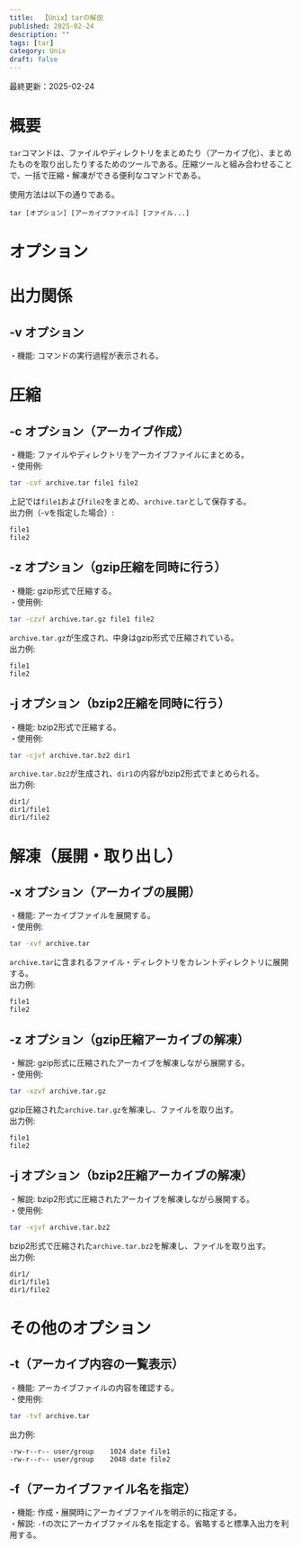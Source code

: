 ```yaml
---
title:  【Unix】tarの解説
published: 2025-02-24
description: ""
tags: [tar]
category: Unix
draft: false
---
```

最終更新：2025-02-24

# 概要

`tar`コマンドは、ファイルやディレクトリをまとめたり（アーカイブ化）、まとめたものを取り出したりするためのツールである。圧縮ツールと組み合わせることで、一括で圧縮・解凍ができる便利なコマンドである。

使用方法は以下の通りである。  
```
tar [オプション] [アーカイブファイル] [ファイル...]
```

# オプション

# 出力関係

## -v オプション

・機能: コマンドの実行過程が表示される。

# 圧縮

## -c オプション（アーカイブ作成）

・機能: ファイルやディレクトリをアーカイブファイルにまとめる。  
・使用例:

```bash
tar -cvf archive.tar file1 file2
```

上記では`file1`および`file2`をまとめ、`archive.tar`として保存する。  
出力例（-vを指定した場合）:

```
file1
file2
```

## -z オプション（gzip圧縮を同時に行う）

・機能: gzip形式で圧縮する。  
・使用例:

```bash
tar -czvf archive.tar.gz file1 file2
```

`archive.tar.gz`が生成され、中身はgzip形式で圧縮されている。  
出力例:

```
file1
file2
```

## -j オプション（bzip2圧縮を同時に行う）

・機能: bzip2形式で圧縮する。  
・使用例:

```bash
tar -cjvf archive.tar.bz2 dir1
```

`archive.tar.bz2`が生成され、`dir1`の内容がbzip2形式でまとめられる。  
出力例:

```
dir1/
dir1/file1
dir1/file2
```

# 解凍（展開・取り出し）

## -x オプション（アーカイブの展開）

・機能: アーカイブファイルを展開する。  
・使用例:

```bash
tar -xvf archive.tar
```

`archive.tar`に含まれるファイル・ディレクトリをカレントディレクトリに展開する。  
出力例:

```
file1
file2
```

## -z オプション（gzip圧縮アーカイブの解凍）

・解説: gzip形式に圧縮されたアーカイブを解凍しながら展開する。  
・使用例:

```bash
tar -xzvf archive.tar.gz
```

gzip圧縮された`archive.tar.gz`を解凍し、ファイルを取り出す。  
出力例:

```
file1
file2
```

## -j オプション（bzip2圧縮アーカイブの解凍）

・解説: bzip2形式に圧縮されたアーカイブを解凍しながら展開する。  
・使用例:

```bash
tar -xjvf archive.tar.bz2
```

bzip2形式で圧縮された`archive.tar.bz2`を解凍し、ファイルを取り出す。  
出力例:

```
dir1/
dir1/file1
dir1/file2
```

# その他のオプション

## -t（アーカイブ内容の一覧表示）

・機能: アーカイブファイルの内容を確認する。  
・使用例:

```bash
tar -tvf archive.tar
```

出力例:

```
-rw-r--r-- user/group    1024 date file1
-rw-r--r-- user/group    2048 date file2
```

## -f（アーカイブファイル名を指定）

・機能: 作成・展開時にアーカイブファイルを明示的に指定する。  
・解説: `-f`の次にアーカイブファイル名を指定する。省略すると標準入出力を利用する。

